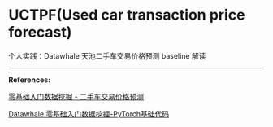 # UCTPF(Used car transaction price forecast)

个人实践：Datawhale 天池二手车交易价格预测 baseline 解读

---
**References:**

[零基础入门数据挖掘 - 二手车交易价格预测](https://tianchi.aliyun.com/competition/entrance/231784/information)

[Datawhale 零基础入门数据挖掘-PyTorch基础代码](https://tianchi.aliyun.com/notebook/489320?wxwork_userid=adobebaba) 
